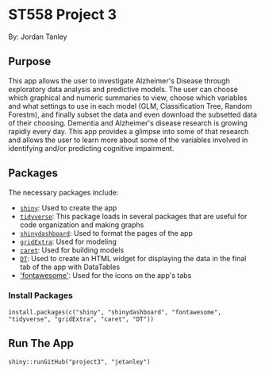 # ST558 Project 3
By: Jordan Tanley

## Purpose

This app allows the user to investigate Alzheimer's Disease through exploratory data analysis and predictive models. The user can choose which graphical and numeric summaries to view, choose which variables and what settings to use in each model (GLM, Classification Tree, Random Forestm), and finally subset the data and even download the subsetted data of their choosing. Dementia and Alzheimer's disease research is growing rapidly every day. This app provides a glimpse into some of that research and allows the user to learn more about some of the variables involved in identifying and/or predicting cognitive impairment. 


## Packages

The necessary packages include:

* [`shiny`](https://shiny.rstudio.com/): Used to create the app  
* [`tidyverse`](https://www.tidyverse.org/): This package loads in several packages that are useful for code organization and making graphs  
* [`shinydashboard`](https://rstudio.github.io/shinydashboard/): Used to format the pages of the app  
* [`gridExtra`](https://cran.r-project.org/web/packages/gridExtra/index.html): Used for modeling  
* [`caret`](https://topepo.github.io/caret/): Used for building models  
* [`DT`](https://rstudio.github.io/DT/): Used to create an HTML widget for displaying the data in the final tab of the app with DataTables  
* ['fontawesome'](https://cran.r-project.org/web/packages/fontawesome/index.html): Used for the icons on the app's tabs  

### Install Packages

`install.packages(c("shiny", "shinydashboard", "fontawesome", "tidyverse", "gridExtra", "caret", "DT"))`

## Run The App

`shiny::runGitHub("project3", "jetanley")`

